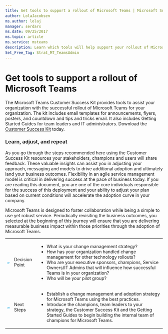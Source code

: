 ```yaml
---
title: Get tools to support a rollout of Microsoft Teams | Microsoft Support
author: LolaJacobsen
ms.author: lolaj
manager: serdars
ms.date: 09/25/2017
ms.topic: article
ms.service: msteams
description: Learn which tools will help support your rollout of Microsoft Teams such as email templates, Getting Started Guides, Customer Success Kit resources, and more.
Set_Free_Tag: Strat_MT_TeamsAdmin
---
```


Get tools to support a rollout of Microsoft Teams
=================================================

The Microsoft Teams Customer Success Kit provides tools to assist your organization with the successful rollout of Microsoft Teams for your organization. The kit includes email templates for announcements, flyers, posters, and countdown and tips and tricks email. It also includes Getting Started Guides for team leaders and IT administrators. Download the [Customer Success Kit](https://go.microsoft.com/fwlink/?linkid=854598) today.

### Learn, adjust, and repeat

As you go through the steps recommended here using the Customer Success Kit resources your stakeholders, champions and users will share feedback. These valuable insights can assist you in adjusting your approach, messaging and models to drive additional adoption and ultimately land your business outcomes. Flexibility in an agile service management model is critical in delivering success at the pace of business today. If you are reading this document, you are one of the core individuals responsible for the success of this deployment and your ability to adjust your plan based on current conditions will accelerate the adoption curve in your company.

Microsoft Teams is designed to foster collaboration while being a simple to use yet robust service. Periodically revisiting the business outcomes, you selected at the beginning of this journey will ensure that you are delivering measurable business impact within those priorities through the adoption of Microsoft Teams.

||||
|---------|---------|---------|
|![](media/Get_tools_to_support_a_rollout_of_Microsoft_Teams_image1.png)     | Decision Point        | <ul><li>What is your change management strategy?</li><li>How has your organization handled change management for other technology rollouts?</li><li>Who are your executive sponsors, champions, Service Owners/IT Admins that will influence how successful Teams is in your organization?</li><li>Who will be your pilot group?</li></ul>  |
|![](media/Get_tools_to_support_a_rollout_of_Microsoft_Teams_image2.png)     |Next Steps | <ul><li>Establish a change management and adoption strategy for Microsoft Teams using the best practices.</li><li>Introduce the champions, team leaders to your strategy, the Customer Success Kit and the Getting Started Guides to begin building the internal team of champions for Microsoft Teams.</li></ul> |

